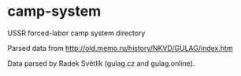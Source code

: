 # camp-system
USSR forced-labor camp system directory

Parsed data from http://old.memo.ru/history/NKVD/GULAG/index.htm

Data parsed by Radek Světlík (gulag.cz and gulag.online).
